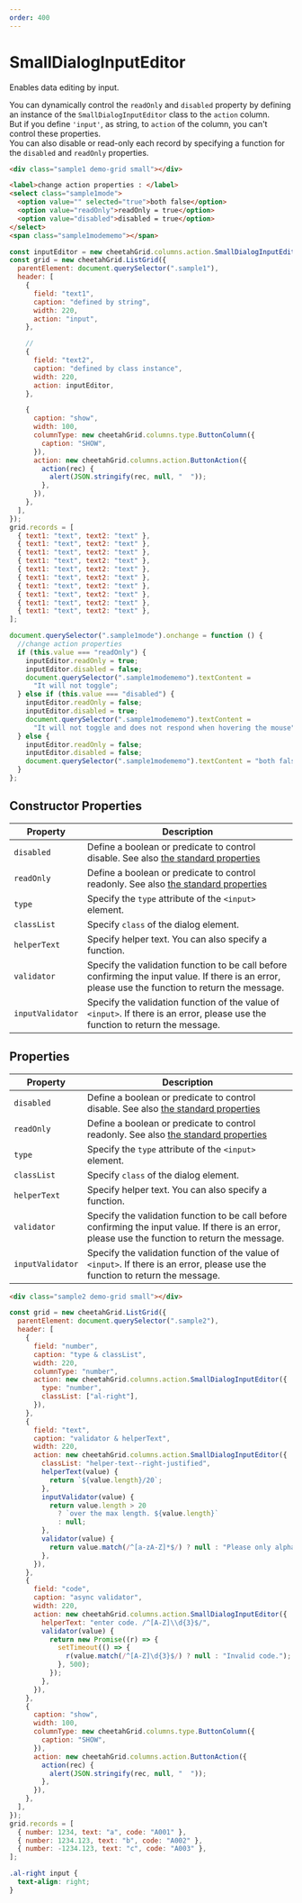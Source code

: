 ```yaml
---
order: 400
---
```


# SmallDialogInputEditor

Enables data editing by input.

You can dynamically control the `readOnly` and `disabled` property by defining an instance of the `SmallDialogInputEditor` class to the `action` column.  
But if you define `'input'`, as string, to `action` of the column, you can't control these properties.  
You can also disable or read-only each record by specifying a function for the `disabled` and `readOnly` properties.

<code-preview>

```html
<div class="sample1 demo-grid small"></div>

<label>change action properties : </label>
<select class="sample1mode">
  <option value="" selected="true">both false</option>
  <option value="readOnly">readOnly = true</option>
  <option value="disabled">disabled = true</option>
</select>
<span class="sample1modememo"></span>
```

```js
const inputEditor = new cheetahGrid.columns.action.SmallDialogInputEditor();
const grid = new cheetahGrid.ListGrid({
  parentElement: document.querySelector(".sample1"),
  header: [
    {
      field: "text1",
      caption: "defined by string",
      width: 220,
      action: "input",
    },

    //
    {
      field: "text2",
      caption: "defined by class instance",
      width: 220,
      action: inputEditor,
    },

    {
      caption: "show",
      width: 100,
      columnType: new cheetahGrid.columns.type.ButtonColumn({
        caption: "SHOW",
      }),
      action: new cheetahGrid.columns.action.ButtonAction({
        action(rec) {
          alert(JSON.stringify(rec, null, "  "));
        },
      }),
    },
  ],
});
grid.records = [
  { text1: "text", text2: "text" },
  { text1: "text", text2: "text" },
  { text1: "text", text2: "text" },
  { text1: "text", text2: "text" },
  { text1: "text", text2: "text" },
  { text1: "text", text2: "text" },
  { text1: "text", text2: "text" },
  { text1: "text", text2: "text" },
  { text1: "text", text2: "text" },
  { text1: "text", text2: "text" },
];

document.querySelector(".sample1mode").onchange = function () {
  //change action properties
  if (this.value === "readOnly") {
    inputEditor.readOnly = true;
    inputEditor.disabled = false;
    document.querySelector(".sample1modememo").textContent =
      "It will not toggle";
  } else if (this.value === "disabled") {
    inputEditor.readOnly = false;
    inputEditor.disabled = true;
    document.querySelector(".sample1modememo").textContent =
      "It will not toggle and does not respond when hovering the mouse";
  } else {
    inputEditor.readOnly = false;
    inputEditor.disabled = false;
    document.querySelector(".sample1modememo").textContent = "both false";
  }
};
```

</code-preview>

## Constructor Properties

| Property         | Description                                                                                                                                        |
| ---------------- | -------------------------------------------------------------------------------------------------------------------------------------------------- |
| `disabled`       | Define a boolean or predicate to control disable. See also [the standard properties]                                                               |
| `readOnly`       | Define a boolean or predicate to control readonly. See also [the standard properties]                                                              |
| `type`           | Specify the `type` attribute of the `<input>` element.                                                                                             |
| `classList`      | Specify `class` of the dialog element.                                                                                                             |
| `helperText`     | Specify helper text. You can also specify a function.                                                                                              |
| `validator`      | Specify the validation function to be call before confirming the input value. If there is an error, please use the function to return the message. |
| `inputValidator` | Specify the validation function of the value of `<input>`. If there is an error, please use the function to return the message.                    |

[the standard properties]: ./standard-properties.md

## Properties

| Property         | Description                                                                                                                                        |
| ---------------- | -------------------------------------------------------------------------------------------------------------------------------------------------- |
| `disabled`       | Define a boolean or predicate to control disable. See also [the standard properties]                                                               |
| `readOnly`       | Define a boolean or predicate to control readonly. See also [the standard properties]                                                              |
| `type`           | Specify the `type` attribute of the `<input>` element.                                                                                             |
| `classList`      | Specify `class` of the dialog element.                                                                                                             |
| `helperText`     | Specify helper text. You can also specify a function.                                                                                              |
| `validator`      | Specify the validation function to be call before confirming the input value. If there is an error, please use the function to return the message. |
| `inputValidator` | Specify the validation function of the value of `<input>`. If there is an error, please use the function to return the message.                    |

<code-preview>

```html
<div class="sample2 demo-grid small"></div>
```

```js
const grid = new cheetahGrid.ListGrid({
  parentElement: document.querySelector(".sample2"),
  header: [
    {
      field: "number",
      caption: "type & classList",
      width: 220,
      columnType: "number",
      action: new cheetahGrid.columns.action.SmallDialogInputEditor({
        type: "number",
        classList: ["al-right"],
      }),
    },
    {
      field: "text",
      caption: "validator & helperText",
      width: 220,
      action: new cheetahGrid.columns.action.SmallDialogInputEditor({
        classList: "helper-text--right-justified",
        helperText(value) {
          return `${value.length}/20`;
        },
        inputValidator(value) {
          return value.length > 20
            ? `over the max length. ${value.length}`
            : null;
        },
        validator(value) {
          return value.match(/^[a-zA-Z]*$/) ? null : "Please only alphabet.";
        },
      }),
    },
    {
      field: "code",
      caption: "async validator",
      width: 220,
      action: new cheetahGrid.columns.action.SmallDialogInputEditor({
        helperText: "enter code. /^[A-Z]\\d{3}$/",
        validator(value) {
          return new Promise((r) => {
            setTimeout(() => {
              r(value.match(/^[A-Z]\d{3}$/) ? null : "Invalid code.");
            }, 500);
          });
        },
      }),
    },
    {
      caption: "show",
      width: 100,
      columnType: new cheetahGrid.columns.type.ButtonColumn({
        caption: "SHOW",
      }),
      action: new cheetahGrid.columns.action.ButtonAction({
        action(rec) {
          alert(JSON.stringify(rec, null, "  "));
        },
      }),
    },
  ],
});
grid.records = [
  { number: 1234, text: "a", code: "A001" },
  { number: 1234.123, text: "b", code: "A002" },
  { number: -1234.123, text: "c", code: "A003" },
];
```

```css
.al-right input {
  text-align: right;
}
```

</code-preview>

<style scoped>.code-preview >>> .al-right input { text-align: right; }</style>
